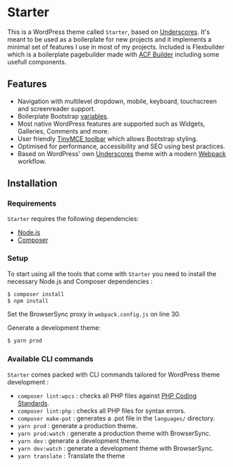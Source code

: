 Starter
===

This is a WordPress theme called `Starter`, based on [Underscores](https://github.com/Automattic/_s). It's meant to be used as a boilerplate for new projects and it implements a minimal set of features I use in most of my projects. Included is Flexbuilder which is a boilerplate pagebuilder made with [ACF Builder](https://github.com/StoutLogic/acf-builder) including some usefull components.

## Features

* Navigation with multilevel dropdown, mobile, keyboard, touchscreen and screenreader support.
* Boilerplate Bootstrap [variables](https://github.com/basmiddelham/starter-3/blob/main/assets/src/sass/base/_variables.scss).
* Most native WordPress features are supported such as Widgets, Galleries, Comments and more.
* User friendly [TinyMCE toolbar](https://github.com/basmiddelham/starter-3/blob/main/inc/tinymce.php) which allows Bootstrap styling.
* Optimised for performance, accessibility and SEO using best practices.
* Based on WordPress' own [Underscores](https://underscores.me/) theme with a modern [Webpack](https://webpack.js.org/) workflow.

Installation
---------------

### Requirements

`Starter` requires the following dependencies:

- [Node.js](https://nodejs.org/)
- [Composer](https://getcomposer.org/)


### Setup

To start using all the tools that come with `Starter`  you need to install the necessary Node.js and Composer dependencies :

```sh
$ composer install
$ npm install
```

Set the BrowserSync proxy in `webpack.config.js` on line 30.

Generate a development theme:

```sh
$ yarn prod
```

### Available CLI commands

`Starter` comes packed with CLI commands tailored for WordPress theme development :

- `composer lint:wpcs` : checks all PHP files against [PHP Coding Standards](https://developer.wordpress.org/coding-standards/wordpress-coding-standards/php/).
- `composer lint:php` : checks all PHP files for syntax errors.
- `composer make-pot` : generates a .pot file in the `languages/` directory.
- `yarn prod` : generate a production theme.
- `yarn prod:watch` : generate a production theme with BrowserSync.
- `yarn dev` : generate a development theme.
- `yarn dev:watch` : generate a development theme with BrowserSync.
- `yarn translate` : Translate the theme
